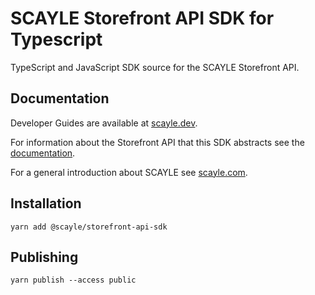 # SCAYLE Storefront API SDK for Typescript

TypeScript and JavaScript SDK source for the SCAYLE Storefront API.

## Documentation

Developer Guides are available at [scayle.dev](https://scayle.dev).

For information about the Storefront API that this SDK abstracts see the [documentation](https://scayle.dev/en/dev/storefront-api/introduction).

For a general introduction about SCAYLE see [scayle.com](https://scayle.com/).

## Installation

```
yarn add @scayle/storefront-api-sdk
```

## Publishing

```
yarn publish --access public
```
